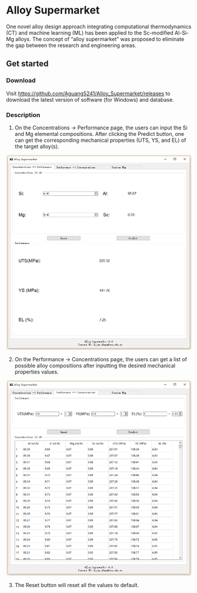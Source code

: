 # Alloy Supermarket
One novel alloy design approach integrating computational thermodynamics (CT) and machine learning (ML) has been applied to the Sc-modified Al-Si-Mg alloys. The concept of “alloy supermarket” was proposed to eliminate the gap between the research and engineering areas.

## Get started
### Download
Visit https://github.com/Aguang5241/Alloy_Supermarket/releases to download the latest version of software (for Windows) and database. 

### Description
1. On the Concentrations -> Performance page, the users can input the Si and Mg elemental compositions. After clicking the Predict button, one can get the corresponding mechanical properties (UTS, YS, and EL) of the target alloy(s). 

![alt software_1](res/img/software_1.png)

2. On the Performance -> Concentrations page, the users can get a list of possible alloy compositions after inputting the desired mechanical properties values. 

![alt software_1](res/img/software_2.png)

3. The Reset button will reset all the values to default.
